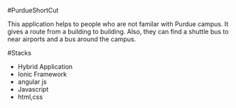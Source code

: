 #PurdueShortCut

  This application helps to people who are not familar with Purdue campus. It gives a route from a building to building. Also,    they can find a shuttle bus to near airports and a bus around the campus.

#Stacks

- Hybrid Application
- Ionic Framework
- angular js
- Javascript
- html,css
